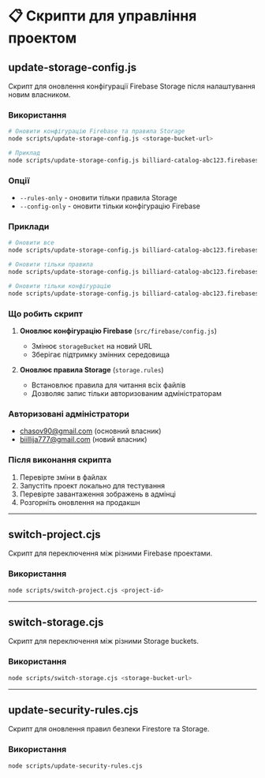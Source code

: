# 📋 Скрипти для управління проектом

## update-storage-config.js

Скрипт для оновлення конфігурації Firebase Storage після налаштування новим власником.

### Використання

```bash
# Оновити конфігурацію Firebase та правила Storage
node scripts/update-storage-config.js <storage-bucket-url>

# Приклад
node scripts/update-storage-config.js billiard-catalog-abc123.firebasestorage.app
```

### Опції

- `--rules-only` - оновити тільки правила Storage
- `--config-only` - оновити тільки конфігурацію Firebase

### Приклади

```bash
# Оновити все
node scripts/update-storage-config.js billiard-catalog-abc123.firebasestorage.app

# Оновити тільки правила
node scripts/update-storage-config.js billiard-catalog-abc123.firebasestorage.app --rules-only

# Оновити тільки конфігурацію
node scripts/update-storage-config.js billiard-catalog-abc123.firebasestorage.app --config-only
```

### Що робить скрипт

1. **Оновлює конфігурацію Firebase** (`src/firebase/config.js`)

   - Змінює `storageBucket` на новий URL
   - Зберігає підтримку змінних середовища

2. **Оновлює правила Storage** (`storage.rules`)
   - Встановлює правила для читання всіх файлів
   - Дозволяє запис тільки авторизованим адміністраторам

### Авторизовані адміністратори

- chasov90@gmail.com (основний власник)
- biillija777@gmail.com (новий власник)

### Після виконання скрипта

1. Перевірте зміни в файлах
2. Запустіть проект локально для тестування
3. Перевірте завантаження зображень в адмінці
4. Розгорніть оновлення на продакшн

---

## switch-project.cjs

Скрипт для переключення між різними Firebase проектами.

### Використання

```bash
node scripts/switch-project.cjs <project-id>
```

---

## switch-storage.cjs

Скрипт для переключення між різними Storage buckets.

### Використання

```bash
node scripts/switch-storage.cjs <storage-bucket-url>
```

---

## update-security-rules.cjs

Скрипт для оновлення правил безпеки Firestore та Storage.

### Використання

```bash
node scripts/update-security-rules.cjs
```

